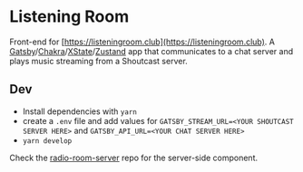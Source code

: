 # Listening Room

Front-end for [https://listeningroom.club](https://listeningroom.club). A [Gatsby](http://gatsbyjs.com)/[Chakra](https://chakra-ui.com)/[XState](http://xstate.js.org)/[Zustand](https://github.com/pmndrs/zustand) app that communicates to a chat server and plays music streaming from a Shoutcast server.

## Dev

- Install dependencies with `yarn`
- create a `.env` file and add values for `GATSBY_STREAM_URL=<YOUR SHOUTCAST SERVER HERE>` and `GATSBY_API_URL=<YOUR CHAT SERVER HERE>`
- `yarn develop`

Check the [radio-room-server](https://github.com/albatrocity/radio-room-server) repo for the server-side component.
